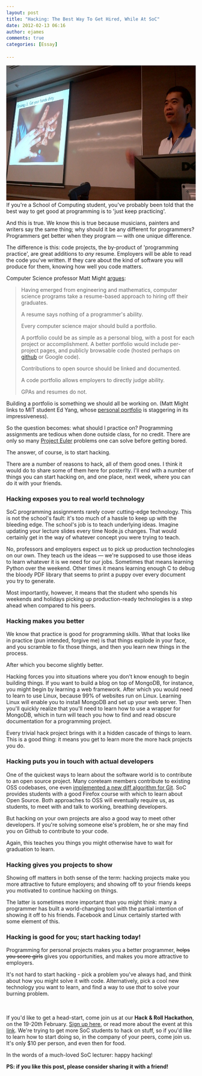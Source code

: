 ```yaml
---
layout: post
title: "Hacking: The Best Way To Get Hired, While At SoC"
date: 2012-02-13 06:16
author: ejames
comments: true
categories: [Essay]

---
```

<a href="/res/2011/12/MelvinZhangFH.jpg"><img src="/res/2011/12/MelvinZhangFH-1024x575.jpg" alt="Melvin Zhang at NUS Hackers weekly meeting, speaking about Solving Computer Science Problems" title="MelvinZhangFH" width="640" height="359" class="alignleft size-large wp-image-2111" /></a>
<br/>
If you're a School of Computing student, you've probably been told that the best way to get good at programming is to 'just keep practicing'.

And this is true. We know this is true because musicians, painters and writers say the same thing; why should it be any different for programmers? Programmers get better when they program &mdash; with one unique difference.

The difference is this: code projects, the by-product of 'programming practice', are great additions to <em>any</em> resume. Employers will be able to read the code you've written. If they care about the kind of software you will produce for them, knowing how well you code matters.

Computer Science professor Matt Might <a href="http://matt.might.net/articles/what-cs-majors-should-know/">argues</a>:

<blockquote>Having emerged from engineering and mathematics, computer science programs take a resume-based approach to hiring off their graduates.

A resume says nothing of a programmer's ability.

Every computer science major should build a portfolio.

A portfolio could be as simple as a personal blog, with a post for each project or accomplishment. A better portfolio would include per-project pages, and publicly browsable code (hosted perhaps on <a href="http://github.com">github</a> or Google code).

Contributions to open source should be linked and documented.

A code portfolio allows employers to directly judge ability.

GPAs and resumes do not.</blockquote>

Building a portfolio is something we should all be working on. (Matt Might links to MIT student Ed Yang, whose <a href="http://ezyang.com/">personal portfolio</a> is staggering in its impressiveness).

So the question becomes: what should I practice on? Programming assignments are tedious when done outside class, for no credit. There are only so many <a href="http://projecteuler.net/">Project Euler</a> problems one can solve before getting bored.

The answer, of course, is to start hacking.

There are a number of reasons to hack, all of them good ones. I think it would do to share some of them here for posterity. I'll end with a number of things you can start hacking on, and one place, next week, where you can do it with your friends.

<h3>Hacking exposes you to real world technology</h3>
SoC programming assignments rarely cover cutting-edge technology. This is not the school's fault: it's too much of a hassle to keep up with the bleeding edge. The school's job is to teach underlying ideas. Imagine updating your lecture slides every time Node.js changes. That would certainly get in the way of whatever concept you were trying to teach.

No, professors and employers expect <em>us</em> to pick up production technologies on our own. They teach us the ideas &mdash; we're supposed to use those ideas to learn whatever it is we need for our jobs. Sometimes that means learning Python over the weekend. Other times it means learning enough C to debug the bloody PDF library that seems to print a puppy over every document you try to generate.

Most importantly, however, it means that the student who spends his weekends and holidays picking up production-ready technologies is a step ahead when compared to his peers.

<h3>Hacking makes you better</h3>
We know that practice is good for programming skills. What that looks like in practice (pun intended, forgive me) is that things explode in your face, and you scramble to fix those things, and then you learn new things in the process.

After which you become slightly better.

Hacking forces you into situations where you don't know enough to begin building things. If you want to build a blog on top of MongoDB, for instance, you might begin by learning a web framework. After which you would need to learn to use Linux, because 99% of websites run on Linux. Learning Linux will enable you to install MongoDB and set up your web server. Then you'll quickly realize that you'll need to learn how to use a wrapper for MongoDB, which in turn will teach you how to find and read obscure documentation for a programming project.

Every trivial hack project brings with it a hidden cascade of things to learn. This is a good thing: it means you get to learn more the more hack projects you do.

<h3>Hacking puts you in touch with actual developers</h3>
One of the quickest ways to learn about the software world is to contribute to an open source project. Many coreteam members contribute to existing OSS codebases, one even <a href="http://rctay.tuletech.com/2011/06/Update-on-port-histogram-diff">implemented a new diff algorithm for Git</a>. SoC provides students with a good Firefox course with which to learn about Open Source. Both approaches to OSS will eventually require us, as students, to meet with and talk to working, breathing developers.

But hacking on your own projects are also a good way to meet other developers. If you're solving someone else's problem, he or she may find you on Github to contribute to your code.

Again, this teaches you things you might otherwise have to wait for graduation to learn.

<h3>Hacking gives you projects to show</h3>
Showing off matters in both sense of the term: hacking projects make you more attractive to future employers; and showing off to your friends keeps you motivated to continue hacking on things.

The latter is sometimes more important than you might think: many a programmer has built a world-changing tool with the partial intention of showing it off to his friends. Facebook and Linux certainly started with some element of this.

<h3>Hacking is good for you; start hacking today!</h3>
Programming for personal projects makes you a better programmer, <s>helps you score girls</s> gives you opportunities, and makes you more attractive to employers.

It's not hard to start hacking - pick a problem you've always had, and think about how you might solve it with code. Alternatively, pick a cool new technology you want to learn, and find a way to use <em>that</em> to solve your burning problem.

<a href="/hack-and-roll/"><img style="margin-left:-430px; border: 1px solid #ccc;" src="/imageshrbanner.gif" alt="Hack & Roll Banner" /></a>

If you'd like to get a head-start, come join us at our <strong>Hack & Roll Hackathon</strong>, on the 19-20th February. <a href="https://docs.google.com/spreadsheet/viewform?formkey=dDRZeUhUQXJybHdsa1oySEpxYVRUdWc6MQ">Sign up here</a>, or read more about the event at this <a href="/hack-and-roll/">link</a>. We're trying to get more SoC students to hack on stuff, so if you'd like to learn how to start doing so, in the company of your peers, come join us. It's only $10 per person, and even then for food.

In the words of a much-loved SoC lecturer: happy hacking!

<strong>PS: if you like this post, please consider sharing it with a friend!  </strong>
